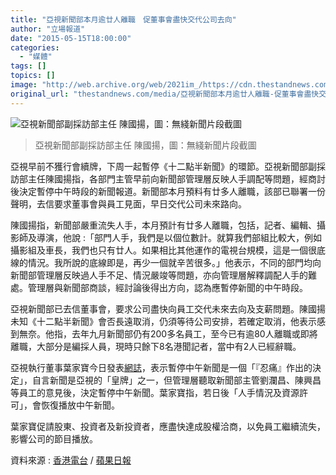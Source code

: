 ```yaml
---
title: "亞視新聞部本月逾廿人離職　促董事會盡快交代公司去向"
author: "立場報道"
date: "2015-05-15T18:00:00"
categories:
  - "媒體"
tags: []
topics: []
image: "http://web.archive.org/web/2021im_/https://cdn.thestandnews.com/media/photos/cache/Screen20Shot202015-05-1520at206.59.3020PM203_JUK1R_1200x0.png"
original_url: "thestandnews.com/media/亞視新聞部本月逾廿人離職-促董事會盡快交代公司去向"
---
```

![亞視新聞部副採訪部主任 陳國揚，圖：無綫新聞片段截圖](http://web.archive.org/web/2021im_/https://cdn.thestandnews.com/media/photos/cache/Screen20Shot202015-05-1520at206.59.3020PM203_JUK1R_1200x0.png)

> 亞視新聞部副採訪部主任 陳國揚，圖：無綫新聞片段截圖

亞視早前不獲行會續牌，下周一起暫停《十二點半新聞》的環節。亞視新聞部副採訪部主任陳國揚指，各部門主管早前向新聞部管理層反映人手調配等問題，經商討後決定暫停中午時段的新聞報道。新聞部本月預料有廿多人離職，該部已聯署一份聲明，去信要求董事會與員工見面，早日交代公司未來路向。

陳國揚指，新聞部嚴重流失人手，本月預計有廿多人離職，包括，記者、編輯、攝影師及導演，他說 :「部門人手，我們是以個位數計。就算我們部組比較大，例如攝影組及車長，我們也只有廿人。如果相比其他運作的電視台規模，這是一個很底線的情況。我所說的底線即是，再少一個就辛苦很多。」他表示，不同的部門均向新聞部管理層反映過人手不足、情況嚴竣等問題，亦向管理層解釋調配人手的難處。管理層與新聞部商談，經討論後得出方向，認為應暫停新聞的中午時段。

亞視新聞部已去信董事會，要求公司盡快向員工交代未來去向及支薪問題。陳國揚未知《十二點半新聞》會否長遠取消，仍須等待公司安排，若確定取消，他表示感到無奈。他指，去年九月新聞部仍有200多名員工，至今已有逾80人離職或即將離職，大部分是編採人員，現時只餘下8名港聞記者，當中有2人已經辭職。

亞視執行董事葉家寶今日發表[網誌](http://web.archive.org/web/20210629023859/http://ipkapo.blogspot.hk/2015/05/blog-post_15.html)，表示暫停中午新聞是一個「『忍痛』作出的決定」，自言新聞是亞視的「皇牌」之一，但管理層聽取新聞部主管劉瀾昌、陳興昌等員工的意見後，決定暫停中午新聞。葉家寶指，若日後「人手情況及資源許可」，會恢復播放中午新聞。

葉家寶促請股東、投資者及新投資者，應盡快達成股權洽商，以免員工繼續流失，影響公司的節目播放。

資料來源 : [香港電台](http://web.archive.org/web/20210629023859/http://rthk.hk/rthk/news/expressnews/20150515/news_20150515_55_1099798.htm) / [蘋果日報](http://web.archive.org/web/20210629023859/http://hk.apple.nextmedia.com/realtime/news/20150515/53740812)